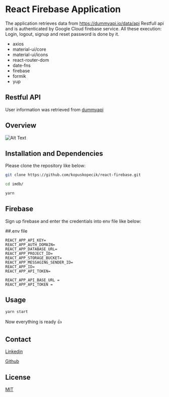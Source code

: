 
# React Firebase Application
The application retrieves data from https://dummyapi.io/data/api Restfull api and is authenticated by Google Cloud firebase service. All these execution: Login, logout, signup and reset password is done by it. 


- axios
- material-ui/core
- material-ui/icons
- react-router-dom
- date-fns
- firebase
- formik
- yup

## Restful API
User information was retrieved from [dummyapi](https://dummyapi.io/)

## Overview

![Alt Text](firebase.gif)


## Installation and Dependencies

Please clone the repository like below:

```bash
git clone https://github.com/kopuskopecik/react-firebase.git

```

```bash
cd imdb/

yarn
```

## Firebase
Sign up firebase and enter the credentials into env file like below:

##.env file

```
REACT_APP_API_KEY=
REACT_APP_AUTH_DOMAIN=
REACT_APP_DATABASE_URL=
REACT_APP_PROJECT_ID=
REACT_APP_STORAGE_BUCKET=
REACT_APP_MESSAGING_SENDER_ID=
REACT_APP_ID=
REACT_APP_API_TOKEN=

REACT_APP_API_BASE_URL =
REACT_APP_API_TOKEN =
```


## Usage

```bash
yarn start
```

Now everything is ready :+1:

## Contact

[Linkedin](https://www.linkedin.com/in/erdogan-sahin/)

[Github](https://github.com/kopuskopecik)

## License
[MIT](https://choosealicense.com/licenses/mit/)

